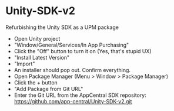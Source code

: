 # Unity-SDK-v2
Refurbishing the Unity SDK as a UPM package


- Open Unity project
- "Window/General/Services/In App Purchasing"
- Click the "Off" button to turn it on (Yes, that's stupid UX)
- "Install Latest Version"
- "Import"
- An installer should pop out. Confirm everything.
- Open Package Manager (Menu > Window > Package Manager)
- Click the + button
- "Add Package from Git URL"
- Enter the Git URL from the AppCentral SDK repository: https://github.com/app-central/Unity-SDK-v2.git
